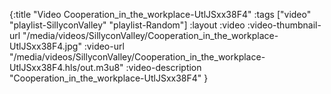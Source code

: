 {:title "Video Cooperation_in_the_workplace-UtlJSxx38F4" :tags ["video" "playlist-SillyconValley" "playlist-Random"] :layout :video :video-thumbnail-url "/media/videos/SillyconValley/Cooperation_in_the_workplace-UtlJSxx38F4.jpg" :video-url "/media/videos/SillyconValley/Cooperation_in_the_workplace-UtlJSxx38F4.hls/out.m3u8" :video-description "Cooperation_in_the_workplace-UtlJSxx38F4" }
